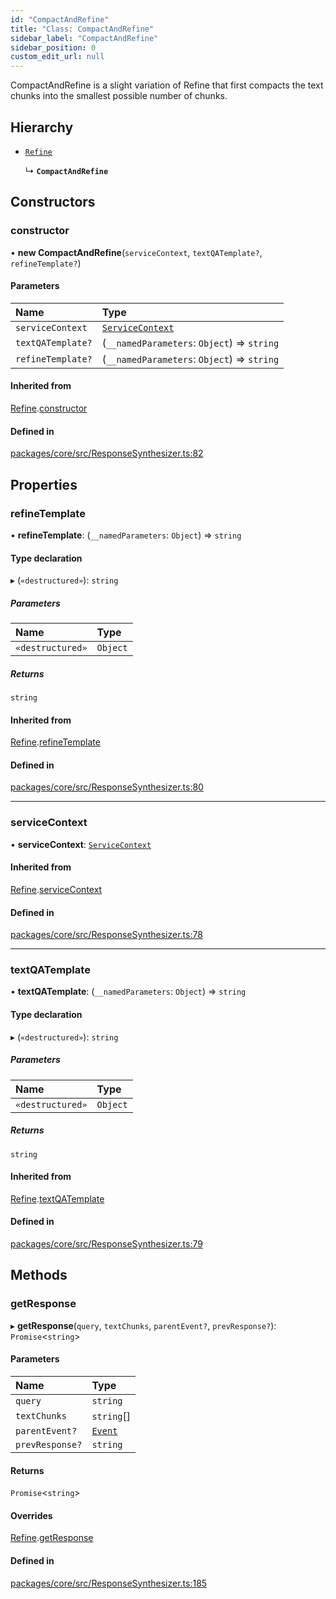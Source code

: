 ```yaml
---
id: "CompactAndRefine"
title: "Class: CompactAndRefine"
sidebar_label: "CompactAndRefine"
sidebar_position: 0
custom_edit_url: null
---
```


CompactAndRefine is a slight variation of Refine that first compacts the text chunks into the smallest possible number of chunks.

## Hierarchy

- [`Refine`](Refine.md)

  ↳ **`CompactAndRefine`**

## Constructors

### constructor

• **new CompactAndRefine**(`serviceContext`, `textQATemplate?`, `refineTemplate?`)

#### Parameters

| Name              | Type                                                |
| :---------------- | :-------------------------------------------------- |
| `serviceContext`  | [`ServiceContext`](../interfaces/ServiceContext.md) |
| `textQATemplate?` | (`__namedParameters`: `Object`) => `string`         |
| `refineTemplate?` | (`__namedParameters`: `Object`) => `string`         |

#### Inherited from

[Refine](Refine.md).[constructor](Refine.md#constructor)

#### Defined in

[packages/core/src/ResponseSynthesizer.ts:82](https://github.com/run-llama/LlamaIndexTS/blob/f0be933/packages/core/src/ResponseSynthesizer.ts#L82)

## Properties

### refineTemplate

• **refineTemplate**: (`__namedParameters`: `Object`) => `string`

#### Type declaration

▸ (`«destructured»`): `string`

##### Parameters

| Name             | Type     |
| :--------------- | :------- |
| `«destructured»` | `Object` |

##### Returns

`string`

#### Inherited from

[Refine](Refine.md).[refineTemplate](Refine.md#refinetemplate)

#### Defined in

[packages/core/src/ResponseSynthesizer.ts:80](https://github.com/run-llama/LlamaIndexTS/blob/f0be933/packages/core/src/ResponseSynthesizer.ts#L80)

---

### serviceContext

• **serviceContext**: [`ServiceContext`](../interfaces/ServiceContext.md)

#### Inherited from

[Refine](Refine.md).[serviceContext](Refine.md#servicecontext)

#### Defined in

[packages/core/src/ResponseSynthesizer.ts:78](https://github.com/run-llama/LlamaIndexTS/blob/f0be933/packages/core/src/ResponseSynthesizer.ts#L78)

---

### textQATemplate

• **textQATemplate**: (`__namedParameters`: `Object`) => `string`

#### Type declaration

▸ (`«destructured»`): `string`

##### Parameters

| Name             | Type     |
| :--------------- | :------- |
| `«destructured»` | `Object` |

##### Returns

`string`

#### Inherited from

[Refine](Refine.md).[textQATemplate](Refine.md#textqatemplate)

#### Defined in

[packages/core/src/ResponseSynthesizer.ts:79](https://github.com/run-llama/LlamaIndexTS/blob/f0be933/packages/core/src/ResponseSynthesizer.ts#L79)

## Methods

### getResponse

▸ **getResponse**(`query`, `textChunks`, `parentEvent?`, `prevResponse?`): `Promise`<`string`\>

#### Parameters

| Name            | Type                              |
| :-------------- | :-------------------------------- |
| `query`         | `string`                          |
| `textChunks`    | `string`[]                        |
| `parentEvent?`  | [`Event`](../interfaces/Event.md) |
| `prevResponse?` | `string`                          |

#### Returns

`Promise`<`string`\>

#### Overrides

[Refine](Refine.md).[getResponse](Refine.md#getresponse)

#### Defined in

[packages/core/src/ResponseSynthesizer.ts:185](https://github.com/run-llama/LlamaIndexTS/blob/f0be933/packages/core/src/ResponseSynthesizer.ts#L185)

